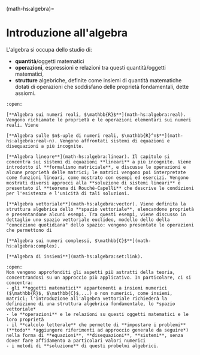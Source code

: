 <!--
```{article-info}
:author: basics
:date: "{sub-ref}`today`"
:read-time: "{sub-ref}`wordcount-minutes` min read"
```
-->

(math-hs:algebra)=
# Introduzione all'algebra

L'algebra si occupa dello studio di:
- **quantità**/oggetti matematici
- **operazioni**, espressioni e relazioni tra questi quantità/oggetti matematici,
- **strutture** algebriche, definite come insiemi di quantità matematiche dotati di operazioni che soddisfano delle proprietà fondamentali, dette assiomi.

```{dropdown} Argomenti del capitolo
:open:

[**Algebra sui numeri reali, $\mathbb{R}$**](math-hs:algebra:real). Vengono richiamate le proprietà e le operazioni elementari sui numeri reali. Viene 

[**Algebra sulle $n$-uple di numeri reali, $\mathbb{R}^n$**](math-hs:algebra:real-n). Vengono affrontati sistemi di equazioni e disequazioni a più incognite.

[**Algebra lineare**](math-hs:algebra:linear). Il capitolo si concentra sui sistemi di equazioni **lineari** a più incognite. Viene introdotto il **formalismo matriciale**, e discusse le operazioni e alcune proprietà delle matrici; le matrici vengono poi interpretate come funzioni lineari, come mostrato con esempi ed esercizi. Vengono mostrati diversi approcci alla **soluzione di sistemi lineari** e presentato il **teorema di Rouché-Capelli** che descrive le condizioni per l'esistenza e l'unicità di tali soluzioni.

[**Algebra vettoriale**](math-hs:algebra:vector). Viene definita la struttura algebrica dello **spazio vettoriale**, elencandone proprietà e presentandone alcuni esempi. Tra questi esempi, viene discusso in dettaglio uno spazio vettoriale euclideo, modello dello della "concezione quotidiana" dello spazio: vengono presentate le operazioni che permettono di 

[**Algebra sui numeri complessi, $\mathbb{C}$**](math-hs:algebra:complex).

[**Algebra di insiemi**](math-hs:algebra:set:link).

```

```{dropdown} Approccio
:open:
Non vengono approfonditi gli aspetti più astratti della teoria, concentrandosi su un approccio più applicativo. In particolare, ci si concentra:
- gli **oggetti matematici** appartenenti a insiemi numerici ($\mathbb{R}$, $\mathbb{C}$,...) o non numerici, come insiemi, matrici; l'introduzione all'algebra vettoriale richiederà la definizione di una struttura algebrica fondamentale, lo *spazio vettoriale*
- le **operazioni** e le relazioni su questi oggetti matematici e le loro proprietà
- il **calcolo letterale** che permette di **impostare i problemi** (**todo** *aggiungere riferimenti ad approccio generale da seguire*) nella forma di **equazioni**, **disequazioni**, **sistemi**, senza dover fare affidamento a particolari valori numerici
- i metodi di **soluzione** di questi probelmi algebrici.
```


